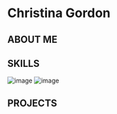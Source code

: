 # Christina Gordon

## ABOUT ME

## SKILLS

![image](https://github.com/user-attachments/assets/94a12613-3202-4d23-9c15-23fc1ab6ffd0)
![image](https://github.com/user-attachments/assets/294951e9-0688-48e5-9485-d84bf8dfc0de)







## PROJECTS




